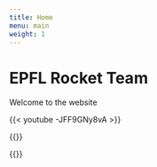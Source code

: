 ```yaml
---
title: Home
menu: main
weight: 1
---
```

# EPFL Rocket Team

Welcome to the website

{{< youtube -JFF9GNy8vA >}}

{{<our-mission>}}

{{<sponsors>}}


